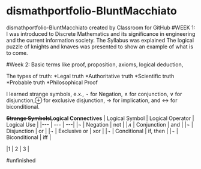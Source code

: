 # dismathportfolio-BluntMacchiato
dismathportfolio-BluntMacchiato created by Classroom for GitHub
#WEEK 1:
I was introduced to Discrete Mathematics and its significance in engineering and the current information society.
The Syllabus was explained
The logical puzzle of knights and knaves was presented to show an example of what is to come.

#Week 2:
Basic terms like proof, proposition, axioms, logical deduction, 

The types of truth:
*Legal truth 
*Authoritative truth 
*Scientific truth 
*Probable truth 
*Philosophical Proof



I learned strange symbols, e.x., ¬ for Negation, ∧ for conjunction, ∨ for disjunction,⊕ for exclusive disjunction, → for implication, and ↔ for biconditional.

**~~Strange Symbols~~Logical Connectives**
| Logical Symbol | Logical Operator |	Logical Use |
|--- | --- | ---|
|*¬* | Negation | not |
|*∧* | Conjunction | and |
|*¬* | Disjunction  | or |
|*¬* | Exclusive or  | xor |
|*¬* | Conditional  | if, then |
|*¬* | Biconditional  | iff |

|1 | 2 | 3 |

#unfinished

